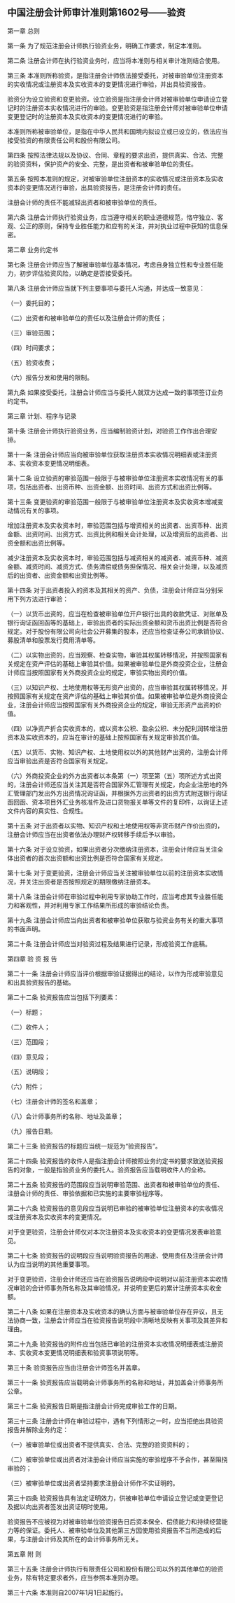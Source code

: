 ## 中国注册会计师审计准则第1602号——验资

第一章 总则

第一条 为了规范注册会计师执行验资业务，明确工作要求，制定本准则。

第二条 注册会计师在执行验资业务时，应当将本准则与相关审计准则结合使用。

第三条 本准则所称验资，是指注册会计师依法接受委托，对被审验单位注册资本的实收情况或注册资本及实收资本的变更情况进行审验，并出具验资报告。

验资分为设立验资和变更验资。设立验资是指注册会计师对被审验单位申请设立登记时的注册资本实收情况进行的审验。变更验资是指注册会计师对被审验单位申请变更登记时的注册资本及实收资本的变更情况进行的审验。

本准则所称被审验单位，是指在中华人民共和国境内拟设立或已设立的，依法应当接受验资的有限责任公司和股份有限公司。

第四条 按照法律法规以及协议、合同、章程的要求出资，提供真实、合法、完整的验资资料，保护资产的安全、完整，是出资者和被审验单位的责任。

第五条 按照本准则的规定，对被审验单位注册资本的实收情况或注册资本及实收资本的变更情况进行审验，出具验资报告，是注册会计师的责任。

注册会计师的责任不能减轻出资者和被审验单位的责任。

第六条 注册会计师执行验资业务，应当遵守相关的职业道德规范，恪守独立、客观、公正的原则，保持专业胜任能力和应有的关注，并对执业过程中获知的信息保密。

第二章 业务约定书

第七条 注册会计师应当了解被审验单位基本情况，考虑自身独立性和专业胜任能力，初步评估验资风险，以确定是否接受委托。

第八条 注册会计师应当就下列主要事项与委托人沟通，并达成一致意见：

（一）委托目的；

（二）出资者和被审验单位的责任以及注册会计师的责任；

（三）审验范围；

（四）时间要求；

（五）验资收费；

（六）报告分发和使用的限制。

第九条 如果接受委托，注册会计师应当与委托人就双方达成一致的事项签订业务约定书。

第三章 计划、程序与记录

第十条 注册会计师执行验资业务，应当编制验资计划，对验资工作作出合理安排。

第十一条 注册会计师应当向被审验单位获取注册资本实收情况明细表或注册资本、实收资本变更情况明细表。

第十二条 设立验资的审验范围一般限于与被审验单位注册资本实收情况有关的事项，包括出资者、出资币种、出资金额、出资时间、出资方式和出资比例等。

第十三条 变更验资的审验范围一般限于与被审验单位注册资本及实收资本增减变动情况有关的事项。

增加注册资本及实收资本时，审验范围包括与增资相关的出资者、出资币种、出资金额、出资时间、出资方式、出资比例和相关会计处理，以及增资后的出资者、出资金额和出资比例等。

减少注册资本及实收资本时，审验范围包括与减资相关的减资者、减资币种、减资金额、减资时间、减资方式、债务清偿或债务担保情况、相关会计处理，以及减资后的出资者、出资金额和出资比例等。

第十四条 对于出资者投入的资本及其相关的资产、负债，注册会计师应当分别采用下列方法进行审验：

（一）以货币出资的，应当在检查被审验单位开户银行出具的收款凭证、对账单及银行询证函回函等的基础上，审验出资者的实际出资金额和货币出资比例是否符合规定。对于股份有限公司向社会公开募集的股本，还应当检查证券公司承销协议、募股清单和股票发行费用清单等。

（二）以实物出资的，应当观察、检查实物，审验其权属转移情况，并按照国家有关规定在资产评估的基础上审验其价值。如果被审验单位是外商投资企业，注册会计师应当按照国家有关外商投资企业的规定，审验实物出资的价值。

（三）以知识产权、土地使用权等无形资产出资的，应当审验其权属转移情况，并按照国家有关规定在资产评估的基础上审验其价值。如果被审验单位是外商投资企业，注册会计师应当按照国家有关外商投资企业的规定，审验无形资产出资的价值。

（四）以净资产折合实收资本的，或以资本公积、盈余公积、未分配利润转增注册资本及实收资本的，应当在审计的基础上按照国家有关规定审验其价值。

（五）以货币、实物、知识产权、土地使用权以外的其他财产出资的，注册会计师应当审验出资是否符合国家有关规定。

（六）外商投资企业的外方出资者以本条第（一）项至第（五）项所述方式出资的，注册会计师还应当关注其是否符合国家外汇管理有关规定，向企业注册地的外汇管理部门发出外方出资情况询证函，并根据外方出资者的出资方式附送银行询证函回函、资本项目外汇业务核准件及进口货物报关单等文件的复印件，以询证上述文件内容的真实性、合规性。

第十五条 对于出资者以实物、知识产权和土地使用权等非货币财产作价出资的，注册会计师应当在出资者依法办理财产权转移手续后予以审验。

第十六条 对于设立验资，如果出资者分次缴纳注册资本，注册会计师应当关注全体出资者的首次出资额和出资比例是否符合国家有关规定。

第十七条 对于变更验资，注册会计师应当关注被审验单位以前的注册资本实收情况，并关注出资者是否按照规定的期限缴纳注册资本。

第十八条 注册会计师在审验过程中利用专家协助工作时，应当考虑其专业胜任能力和客观性，并对利用专家工作结果所形成的审验结论负责。

第十九条 注册会计师应当向出资者和被审验单位获取与验资业务有关的重大事项的书面声明。

第二十条 注册会计师应当对验资过程及结果进行记录，形成验资工作底稿。

第四章 验 资 报 告

第二十一条 注册会计师应当评价根据审验证据得出的结论，以作为形成审验意见和出具验资报告的基础。

第二十二条 验资报告应当包括下列要素：

（一）标题；

（二）收件人；

（三）范围段；

（四）意见段；

（五）说明段；

（六）附件；

（七）注册会计师的签名和盖章；

（八）会计师事务所的名称、地址及盖章；

（九）报告日期。

第二十三条 验资报告的标题应当统一规范为“验资报告”。

第二十四条 验资报告的收件人是指注册会计师按照业务约定书的要求致送验资报告的对象，一般是指验资业务的委托人。验资报告应当载明收件人的全称。

第二十五条 验资报告的范围段应当说明审验范围、出资者和被审验单位的责任、注册会计师的责任、审验依据和已实施的主要审验程序等。

第二十六条 验资报告的意见段应当说明已审验的被审验单位注册资本的实收情况或注册资本及实收资本的变更情况。

对于变更验资，注册会计师仅对本次注册资本及实收资本的变更情况发表审验意见。

第二十七条 验资报告的说明段应当说明验资报告的用途、使用责任及注册会计师认为应当说明的其他重要事项。

对于变更验资，注册会计师还应当在验资报告说明段中说明对以前注册资本实收情况审验的会计师事务所名称及其审验情况，并说明变更后的累计注册资本实收金额。

第二十八条 如果在注册资本及实收资本的确认方面与被审验单位存在异议，且无法协商一致，注册会计师应当在验资报告说明段中清晰地反映有关事项及其差异和理由。

第二十九条 验资报告的附件应当包括已审验的注册资本实收情况明细表或注册资本、实收资本变更情况明细表和验资事项说明等。

第三十条 验资报告应当由注册会计师签名并盖章。

第三十一条 验资报告应当载明会计师事务所的名称和地址，并加盖会计师事务所公章。

第三十二条 验资报告日期是指注册会计师完成审验工作的日期。

第三十三条 注册会计师在审验过程中，遇有下列情形之一时，应当拒绝出具验资报告并解除业务约定：

（一）被审验单位或出资者不提供真实、合法、完整的验资资料的；

（二）被审验单位或出资者对注册会计师应当实施的审验程序不予合作，甚至阻挠审验的；

（三）被审验单位或出资者坚持要求注册会计师作不实证明的。

第三十四条 验资报告具有法定证明效力，供被审验单位申请设立登记或变更登记及据以向出资者签发出资证明时使用。

验资报告不应被视为对被审验单位验资报告日后资本保全、偿债能力和持续经营能力等的保证。委托人、被审验单位及其他第三方因使用验资报告不当所造成的后果，与注册会计师及其所在的会计师事务所无关。

第五章 附 则

第三十五条 注册会计师执行有限责任公司和股份有限公司以外的其他单位的验资业务，除有特定要求者外，应当参照本准则办理。

第三十六条 本准则自2007年1月1日起施行。